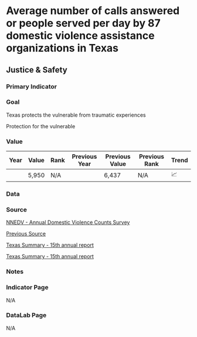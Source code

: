 # Average number of calls answered or people served per day by 87 domestic violence assistance organizations in Texas

## Justice & Safety

### Primary Indicator

### **Goal**

Texas protects the vulnerable from traumatic experiences

Protection for the vulnerable


### Value

| Year |  Value      | Rank     | Previous Year   | Previous Value | Previous Rank | Trend | 
| ----------- | ----------- | ----------- | ----------- | ----------- | ----------- | -----------|
|             |     5,950      | N/A        |              |    6,437       | N/A         |   📈       | 


### Data



### Source

[NNEDV - Annual Domestic Violence Counts Survey](https://nnedv.org/content/domestic-violence-counts-15th-annual/)

[Previous Source](https://nnedv.org/content/domestic-violence-counts-14th-annual-census-report/)


[Texas Summary - 15th annual report](https://nnedv.org/wp-content/uploads/2021/05/15th-Annual-DV-Counts-Report-Texas-Summary.pdf)

[Texas Summary - 15th annual report](https://nnedv.org/wp-content/uploads/2020/03/Library_Census_2019_-TX.pdf)



### Notes


### Indicator Page

N/A

### DataLab Page

N/A